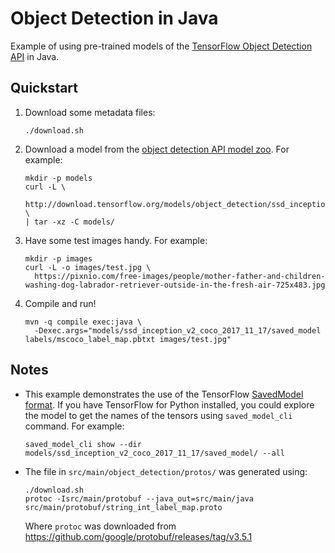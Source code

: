 # Object Detection in Java

Example of using pre-trained models of the [TensorFlow Object Detection
API](https://github.com/tensorflow/models/tree/master/research/object_detection)
in Java.

## Quickstart

1. Download some metadata files:
   ```
   ./download.sh
   ```

2. Download a model from the [object detection API model
   zoo](https://github.com/tensorflow/models/blob/master/research/object_detection/g3doc/detection_model_zoo.md).
   For example:
   ```
   mkdir -p models
   curl -L \
    http://download.tensorflow.org/models/object_detection/ssd_inception_v2_coco_2017_11_17.tar.gz \
   | tar -xz -C models/
   ```

3. Have some test images handy. For example:
   ```
   mkdir -p images
   curl -L -o images/test.jpg \
     https://pixnio.com/free-images/people/mother-father-and-children-washing-dog-labrador-retriever-outside-in-the-fresh-air-725x483.jpg
   ```

4. Compile and run!
   ```
   mvn -q compile exec:java \
     -Dexec.args="models/ssd_inception_v2_coco_2017_11_17/saved_model labels/mscoco_label_map.pbtxt images/test.jpg"
   ```

## Notes

- This example demonstrates the use of the TensorFlow [SavedModel
  format](https://www.tensorflow.org/guide/saved_model). If you have
  TensorFlow for Python installed, you could explore the model to get the names
  of the tensors using `saved_model_cli` command. For example:
  ```
  saved_model_cli show --dir models/ssd_inception_v2_coco_2017_11_17/saved_model/ --all
  ```

- The file in `src/main/object_detection/protos/` was generated using:

  ```
  ./download.sh
  protoc -Isrc/main/protobuf --java_out=src/main/java src/main/protobuf/string_int_label_map.proto
  ```

  Where `protoc` was downloaded from
  https://github.com/google/protobuf/releases/tag/v3.5.1
